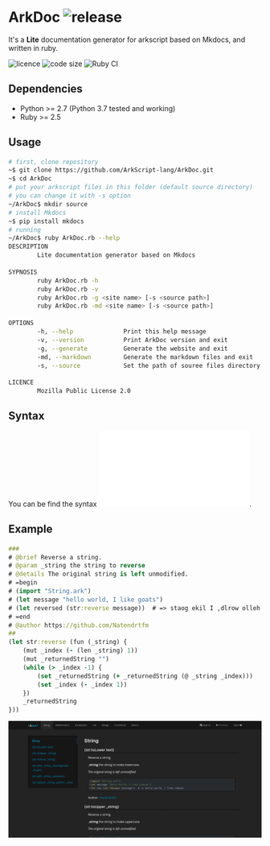# ArkDoc ![release](https://img.shields.io/github/v/release/ArkScript-lang/ArkDoc)

It's a **Lite** documentation generator for arkscript based on Mkdocs, and written in ruby.

![licence](https://img.shields.io/badge/licence-MPL%202.0-2)
![code size](https://img.shields.io/github/languages/code-size/ArkScript-lang/ArkDoc)
![Ruby CI](https://github.com/ArkScript-lang/ArkDoc/workflows/Ruby%20CI/badge.svg)

## Dependencies

* Python >= 2.7 (Python 3.7 tested and working)
* Ruby >= 2.5

## Usage

```bash
# first, clone repository
~$ git clone https://github.com/ArkScript-lang/ArkDoc.git
~$ cd ArkDoc
# put your arkscript files in this folder (default source directory)
# you can change it with -s option
~/ArkDoc$ mkdir source
# install Mkdocs
~$ pip install mkdocs
# running
~/ArkDoc$ ruby ArkDoc.rb --help
DESCRIPTION
      	Lite documentation generator based on Mkdocs

SYPNOSIS
        ruby ArkDoc.rb -h
        ruby ArkDoc.rb -v
        ruby ArkDoc.rb -g <site name> [-s <source path>]
        ruby ArkDoc.rb -md <site name> [-s <source path>]

OPTIONS
        -h, --help              Print this help message
        -v, --version           Print ArkDoc version and exit
        -g, --generate          Generate the website and exit
        -md, --markdown         Generate the markdown files and exit
        -s, --source            Set the path of souree files directory

LICENCE
        Mozilla Public License 2.0
```

## Syntax
You can be find the syntax ![here](./Syntax.md).

## Example
```clojure
###
# @brief Reverse a string.
# @param _string the string to reverse
# @details The original string is left unmodified.
# =begin
# (import "String.ark")
# (let message "hello world, I like goats")
# (let reversed (str:reverse message))  # => staog ekil I ,dlrow olleh
# =end
# @author https://github.com/Natendrtfm
##
(let str:reverse (fun (_string) {
    (mut _index (- (len _string) 1))
    (mut _returnedString "")
    (while (> _index -1) {
        (set _returnedString (+ _returnedString (@ _string _index)))
        (set _index (- _index 1))
    })
    _returnedString
}))
```

![string](./images/example.png)